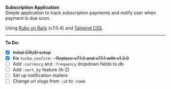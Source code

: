 **Subscription Application**  
Simple application to track subscription payments and notify user when payment is due soon.

Using [Ruby on Rails](https://rubyonrails.org/) (v7.0.4) and [Tailwind CSS](https://tailwindcss.com/).

---

**To Do:**

- [x] ~~Initial CRUD setup~~
- [x] ~~Fix~~ `turbo_confirm:` ~~&middot; Replace v7.1.0 and v7.1.1 with v1.3.0~~
- [ ] Add `:currency` and `:frequency` dropdown fields to db
- [ ] Add `:sort_by` feature (A-Z)
- [ ] Set up notification mailers
- [ ] Change url slugs from `:id` to `:name`

